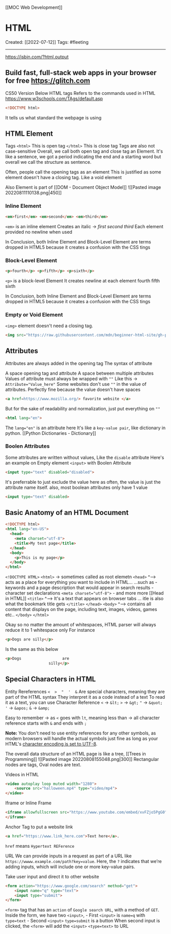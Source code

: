 [[MOC Web Development]]

# HTML
Created:  [[2022-07-12]]
Tags: #fleeting 

---
https://jsbin.com/?html,output

Build fast, full-stack web apps in your browser for free
https://glitch.com
---
CS50 Version Below
HTML tags 
Refers to the commands used in HTML
https://www.w3schools.com/TAgs/default.asp


```HTML
<!DOCTYPE html>
```
It tells us what standard the webpage is using

## HTML Element
Tags
`<html>`    This is open tag
`</html>`  This is close tag
Tags are also not case-sensitive
Overall, we call both open tag and close tag an Element. It's like a sentence, we got a period indicating the end and a starting word but overall we call the structure as sentence.

Often, people call the opening tags as an element
This is justified as some element doesn't have a closing tag. Like a void element

Also Element is part of [[DOM - Document Object Model]]
![[Pasted image 20220811110138.png|450]]


### Inline Element
```HTML
<em>first</em> <em>second</em> <em>third</em>
```
`<em>` is an inline element
Creates an italic -> *first second third*
Each element provided no newline when used 

In Conclusion, both Inline Element and Block-Level Element are terms dropped in HTML5 because it creates a confusion with the CSS tings

### Block-Level Element
```HTML
<p>fourth</p> <p>fifth</p> <p>sixth</p>
```
`<p>` is a block-level Element
It creates newline at each element
fourth
fifth
sixth

In Conclusion, both Inline Element and Block-Level Element are terms dropped in HTML5 because it creates a confusion with the CSS tings



### Empty or Void Element
`<img>` element doesn't need a closing tag. 
```HTML
<img src="https://raw.githubusercontent.com/mdn/beginner-html-site/gh-pages/images/firefox-icon.png">
```



## Attributes 
Attributes are always added in the opening tag
The syntax of attribute

A space opening tag and attribute
A space between multiple attributes
Values of attribute must always be  wrapped with `""`
Like this -> `Attribute="Value_here"`
Some websites don't use `""` in the value of attributes. 
    Perfectly fine because the value doesn't have spaces
```HTML
<a href=https://www.mozilla.org/> favorite website </a>
```
But for the sake of readability and normalization, just put everything on `""`


```HTML
<html lang="en">
```
The `lang="en"` is an attribute here
It's like a `key-value pair`, like dictionary in python. [[Python Dictionaries - Dictionary]]

### Boolen Attributes
Some attributes are written without values, Like the `disable` attribute
Here's an example on Empty element `<input>` with Boolen Attribute
```HTML
<input type="text" disabled="disabled">
```

It's preferrable to just exclude the value here 
as often, the value is just the attribute name itself.
also, most boolean attributes only have 1 value
```HTML
<input type="text" disabled>
```


## Basic Anatomy of an HTML Document
```HTML
<!DOCTYPE html>
<html lang="en-US">
  <head>
    <meta charset="utf-8">
    <title>My test page</title>
  </head>
  <body>
    <p>This is my page</p>
  </body>
</html>
```
`<!DOCTYPE HTML>`
`<html>`  -> sometimes called as root elemetn
    `<head>`
        ^--> acts as a place for everything you want to include in HTML...
        ...such as
        - keywords and a page description that would appear in search results
        - character set declarations  `<meta charset="utf-8">`
        - and more more [[Head in HTML]]
            `<title>`
                ^--> It's a text that appears on browser tabs
                ... itle is also what the bookmark title gets
            `</title>`
    `</head>`
    `<body>`
        ^--> contains all content that displays on the page, including text, images, videos, games etc..
    `</body>`
`</html>`



Okay so no matter the amount of whitespaces, HTML parser will always reduce it to 1 whitespace only
For instance
```HTML
<p>Dogs are silly</p>
```
Is the same as this below
```HTML
<p>Dogs                  are
                   silly</p>
```

## Special Characters in HTML
Entity Rereferences
`<  >  "  '  &`
Are special characters, meaning they are part of the HTML syntax
They interpret it as a code instead of a text
To read it as a text, you can use Character Reference
`<`  ->   `&lt;`
`>`  ->   `&gt;`
`"`  ->   `&quot;`
`'`  ->   `&apos;`
`&`  ->   `&amp;`

Easy to remember 
-> as `<` goes with `lt`, meaning less than
-> all character reference starts with `&` and ends with `;`


**Note:** 
You don't need to use entity references for any other symbols, as modern browsers will handle the actual symbols just fine as long as your HTML's [character encoding is set to UTF-8](https://developer.mozilla.org/en-US/docs/Learn/HTML/Introduction_to_HTML/The_head_metadata_in_HTML#specifying_your_documents_character_encoding).




The overall data structure of an HTML page is 
like a tree, [[Trees in Programming]]
![[Pasted image 20220808155048.png|300]]
Rectangular nodes are tags, 
Oval nodes are text.


Videos in HTML
```HTML
<video autoplay loop muted width="1280">
    <source src="halloween.mp4" type="video/mp4">
</video>
```

Iframe or Inline Frame
```HTML
<iframe allowfullscreen src="https://www.youtube.com/embed/xvFZjo5PgG0">
</iframe>
```

Anchor Tag to put a website link
```HTML
<a href="https://www.link_here.com">Text here</a>.
```
`href` means `Hypertext REFerence` 

URL
We can provide inputs in a request as part of a URL like 
`https://wwww.example.com/path?key=value`. 
Here, the `?` indicates that we’re adding inputs, which will include one or more key-value pairs.

Take user input and direct it to other website
```HTML
<form action="https://www.google.com/search" method="get">
    <input name="q" type="text">
    <input type="submit">
</form>
```
`<form>` tag that has an `action` of `Google search URL`, with a method of `GET`.
    Inside the form, we have two `<input>`, 
        - First `<input>` is `name=q`  with `type=text` 
        - Second `<input>` `type=submit` is a button
        When second input is clicked, the `<form>` will add the `<input>` `<type=text>` to URL



